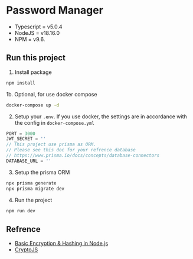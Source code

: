 # Password Manager

- Typescript = v5.0.4
- NodeJS = v18.16.0
- NPM = v9.6.

## Run this project

1. Install package

```js
npm install
```

1b. Optional, for use docker compose

```sh
docker-compose up -d
```

2. Setup your `.env`. If you use docker, the settings are in accordance with the config in `docker-compose.yml`

```js
PORT = 3000
JWT_SECRET = ''
// This project use prisma as ORM.
// Please see this doc for your refrence database
// https://www.prisma.io/docs/concepts/database-connectors
DATABASE_URL = ''
```

3. Setup the prisma ORM

```sh
npx prisma generate
npx prisma migrate dev
```

4. Run the project

```sh
npm run dev
```

## Refrence

- [Basic Encryption & Hashing in Node.js](https://www.zacfukuda.com/blog/basic-crypto-nodejs)
- [CryptoJS](https://cryptojs.gitbook.io/docs/#ciphers)
